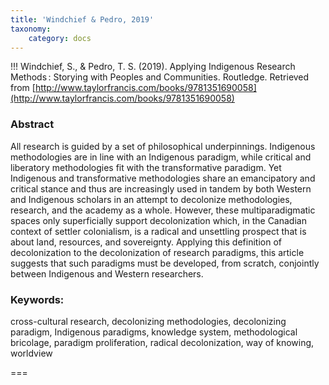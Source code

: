 ```yaml
---
title: 'Windchief & Pedro, 2019'
taxonomy:
    category: docs
---
```


!!! Windchief, S., & Pedro, T. S. (2019). Applying Indigenous Research Methods : Storying with Peoples and Communities. Routledge. Retrieved from [http://www.taylorfrancis.com/books/9781351690058](http://www.taylorfrancis.com/books/9781351690058)

### Abstract

All research is guided by a set of philosophical underpinnings. Indigenous methodologies are in line with an Indigenous paradigm, while critical and liberatory methodologies fit with the transformative paradigm. Yet Indigenous and transformative methodologies share an emancipatory and critical stance and thus are increasingly used in tandem by both Western and Indigenous scholars in an attempt to decolonize methodologies, research, and the academy as a whole. However, these multiparadigmatic spaces only superficially support decolonization which, in the Canadian context of settler colonialism, is a radical and unsettling prospect that is about land, resources, and sovereignty. Applying this definition of decolonization to the decolonization of research paradigms, this article suggests that such paradigms must be developed, from scratch, conjointly between Indigenous and Western researchers.
### Keywords:
cross-cultural research, decolonizing methodologies, decolonizing paradigm, Indigenous paradigms, knowledge system, methodological bricolage, paradigm proliferation, radical decolonization, way of knowing, worldview

===
